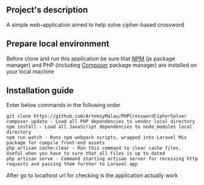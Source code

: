 ## Project's description

A simple web-application aimed to help solve cipher-based crossword


## Prepare local environment

Before clone and run this application be sure that [NPM](https://www.npmjs.com/) (js package manager) and PHP (including [Composer](https://getcomposer.org/) package manager) are installed on your local machine

## Installation guide

Enter below commands in the following order

```
git clone https://github.com/ArtemiyMalau/PHPCrosswordCipherSolver
composer update - Load all PHP dependencies to vendor local directory
npm install - Load all JavaScript dependencies to node_modules local directory
npm run watch - Runs npm webpack scripts, wrapped into Laravel Mix package for compile front-end assets
php artisan cache:clear - Run this command to clear cache files. Useful when you have to sure that all files is up to dated
php artisan serve - Command starting artisan server for receiving http requests and passing them further to Laravel app
```

After go to localhost url for checking is the application actually work